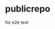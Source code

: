 # publicrepo
for e2e test












































































































































































































































































































































































































































































































































































































































































































































































































































































































































































































































































































































































































































































































































































































































































































































































































































































































































































































































































































































































































































































































































































































































































































































































































































































































































































































































































































































































































































































































































































































































































































































































































































































































































































































































































































































































































































